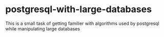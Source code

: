 # postgresql-with-large-databases
This is a small task of getting familier with algorithms used by postgresql while manipulating large databases
